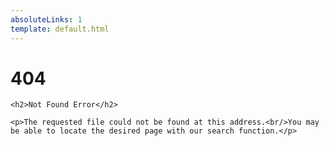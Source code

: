 ```yaml
---
absoluteLinks: 1
template: default.html
---
```


<div class="dne">
    <h1>404</h1>

    <h2>Not Found Error</h2>

    <p>The requested file could not be found at this address.<br/>You may be able to locate the desired page with our search function.</p>
</div>
